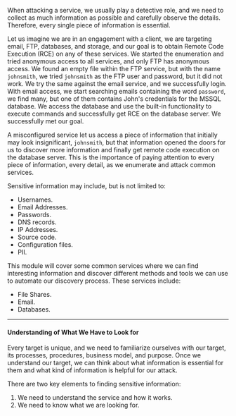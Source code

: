 When attacking a service, we usually play a detective role, and we need to collect as much information as possible and carefully observe the details. Therefore, every single piece of information is essential.

Let us imagine we are in an engagement with a client, we are targeting email, FTP, databases, and storage, and our goal is to obtain Remote Code Execution (RCE) on any of these services. We started the enumeration and tried anonymous access to all services, and only FTP has anonymous access. We found an empty file within the FTP service, but with the name `johnsmith`, we tried `johnsmith` as the FTP user and password, but it did not work. We try the same against the email service, and we successfully login. With email access, we start searching emails containing the word `password`, we find many, but one of them contains John's credentials for the MSSQL database. We access the database and use the built-in functionality to execute commands and successfully get RCE on the database server. We successfully met our goal.

A misconfigured service let us access a piece of information that initially may look insignificant, `johnsmith`, but that information opened the doors for us to discover more information and finally get remote code execution on the database server. This is the importance of paying attention to every piece of information, every detail, as we enumerate and attack common services.

Sensitive information may include, but is not limited to:

- Usernames.
- Email Addresses.
- Passwords.
- DNS records.
- IP Addresses.
- Source code.
- Configuration files.
- PII.

This module will cover some common services where we can find interesting information and discover different methods and tools we can use to automate our discovery process. These services include:

- File Shares.
- Email.
- Databases.

---
#### Understanding of What We Have to Look for

Every target is unique, and we need to familiarize ourselves with our target, its processes, procedures, business model, and purpose. Once we understand our target, we can think about what information is essential for them and what kind of information is helpful for our attack.

There are two key elements to finding sensitive information:

1. We need to understand the service and how it works.
2. We need to know what we are looking for.